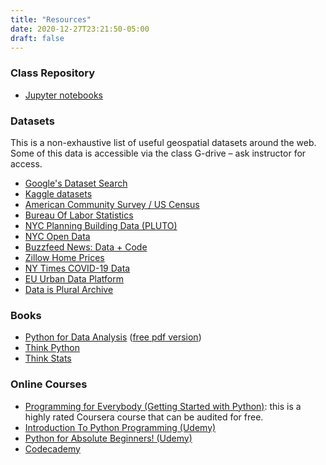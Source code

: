 ```yaml
---
title: "Resources"
date: 2020-12-27T23:21:50-05:00
draft: false
---
```


### Class Repository
- [Jupyter notebooks](https://github.com/carlobailey/location-intelligence/tree/main/_notebooks)

### Datasets

This is a non-exhaustive list of useful geospatial datasets around the web. Some of this data is accessible via the class G-drive – ask instructor for access.

- [Google's Dataset Search](https://datasetsearch.research.google.com/)
- [Kaggle datasets](https://www.kaggle.com/datasets)
- [American Community Survey / US Census](https://data.census.gov/cedsci/)
- [Bureau Of Labor Statistics](https://www.bls.gov/bls/proghome.htm)
- [NYC Planning Building Data (PLUTO)](https://www1.nyc.gov/site/planning/data-maps/open-data/dwn-pluto-mappluto.page)
- [NYC Open Data](https://opendata.cityofnewyork.us/)
- [Buzzfeed News: Data + Code](https://github.com/BuzzFeedNews)
- [Zillow Home Prices](https://www.zillow.com/research/data/)
- [NY Times COVID-19 Data](https://github.com/nytimes/covid-19-data)
- [EU Urban Data Platform](https://urban.jrc.ec.europa.eu/#/en)
- [Data is Plural Archive](https://dataset-finder.netlify.app/?utm_campaign=Data_Elixir&utm_source=Data_Elixir_318)


### Books

- [Python for Data Analysis](https://www.oreilly.com/library/view/python-for-data/9781449323592/) ([free pdf version](https://bedford-computing.co.uk/learning/wp-content/uploads/2015/10/Python-for-Data-Analysis.pdf))
- [Think Python](https://greenteapress.com/wp/think-python/)
- [Think Stats](https://greenteapress.com/thinkstats/)

### Online Courses

- [Programming for Everybody (Getting Started with Python)](https://www.coursera.org/learn/python?ranMID=40328&ranEAID=JVFxdTr9V80&ranSiteID=JVFxdTr9V80-Cmy0rFJkSF0yVR5.7MyHdw&siteID=JVFxdTr9V80-Cmy0rFJkSF0yVR5.7MyHdw&utm_content=10&utm_medium=partners&utm_source=linkshare&utm_campaign=JVFxdTr9V80): this is a highly rated Coursera course that can be audited for free.
- [Introduction To Python Programming (Udemy)](https://www.udemy.com/course/pythonforbeginnersintro/?LSNPUBID=JVFxdTr9V80&ranEAID=JVFxdTr9V80&ranMID=39197&ranSiteID=JVFxdTr9V80-C__VTAdLqz29IkcSmGg0XA&utm_medium=udemyads&utm_source=aff-campaign)
- [Python for Absolute Beginners! (Udemy)](https://www.udemy.com/course/free-python/?LSNPUBID=JVFxdTr9V80&ranEAID=JVFxdTr9V80&ranMID=39197&ranSiteID=JVFxdTr9V80-JUf6iMmCL5WaNbUhwxJIIw&utm_medium=udemyads&utm_source=aff-campaign)
- [Codecademy](https://www.codecademy.com/learn/learn-python)
